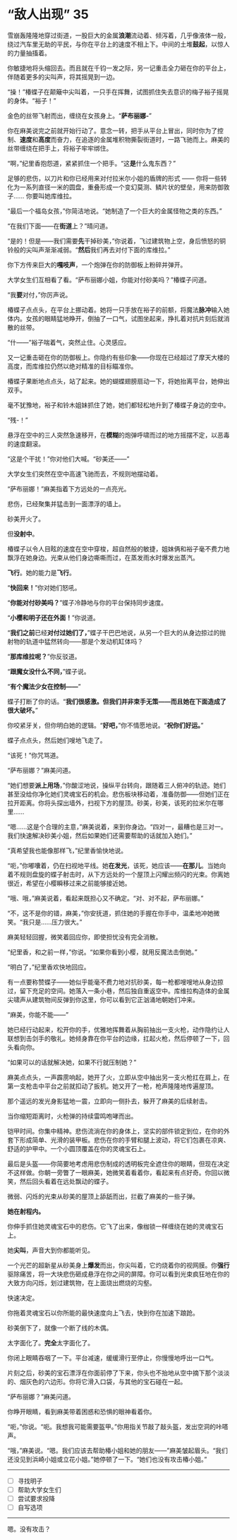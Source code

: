 # “敌人出现” 35

雪崩轰隆隆地穿过街道，一股巨大的金属**浪潮**流动着、倾泻着，几乎像液体一般，绕过汽车里无助的平民，与你在平台上的速度不相上下。中间的土堆**鼓起**，以惊人的力量抽搐着。

你敏捷地将头缩回去。而且就在千钧一发之际，另一记重击全力砸在你的平台上，伴随着更多的尖叫声，将其摇晃到一边。

“操！”椿蝶子在颠簸中尖叫着，一只手在挥舞，试图抓住失去意识的梅子裕子摇晃的身体。“裕子！”

金色的丝带飞射而出，缠绕在女孩身上。“**萨布丽娜-**”

你在麻美说完之前就开始行动了。意念一转，把手从平台上冒出，同时你为了控制、**速度**和**高度**而奋力，在追逐的金属堆积物撕裂街道时，一路飞驰而上。麻美的丝带缠绕在把手上，将裕子牢牢绑住。

“啊，”纪里香抱怨道，紧紧抓住一个把手。“这**是**什么鬼东西？”

足够的悲伤，以刀片和你已经用来对付拉米尔小姐的盾牌的形式 —— 你将一些转化为一系列直径一米的圆盘，重叠形成一个变幻莫测、鳞片状的壁垒，用来防御敦子…… 你要叫她库维拉。

“最后一个福岛女孩，”你简洁地说。“她制造了一个巨大的金属怪物之类的东西。”

“在我们下面——在**街道**上？”晴问道。

“是的！但是——我们需要**先**干掉砂美，”你说着，飞过建筑物上空，身后愤怒的铜铃般的尖叫声渐渐减弱。“**然后**我们再去对付下面的库维拉。”

你下方传来巨大的**嘎吱声**，一个炮弹在你的防御板上粉碎并弹开。

大学女生们互相看了看。“萨布丽娜小姐，你能对付砂美吗？”椿蝶子问道。

“我**要**对付，”你厉声说。

椿蝶子点点头，在平台上挪动着。她将一只手放在裕子的前额，将魔法**脉冲**输入她体内。女孩的眼睛猛地睁开，倒抽了一口气，试图坐起来，挣扎着对抗片刻后就消散的丝带。

“什——”裕子喘着气，突然止住。心灵感应。

又一记重击砸在你的防御板上。你隐约有些印象——你现在已经超过了摩天大楼的高度，而库维拉仍然以绝对精准的目标瞄准你。

椿蝶子果断地点点头，站了起来。她的蝴蝶翅膀扇动一下，将她抬离平台，她伸出双手。

毫不犹豫地，裕子和铃木姐妹抓住了她，她们都轻松地升到了椿蝶子身边的空中。

“残-！”

悬浮在空中的三人突然急速移开，在**模糊**的炮弹呼啸而过的地方摇摆不定，以恶毒的速度翻滚。

“这是个干扰！”你对他们大喊。“砂美还——”

大学女生们突然在空中高速飞驰而去，不规则地摆动着。

“萨布丽娜！”麻美指着下方远处的一点亮光。

悲伤，已经聚集并猛击到一面漂浮的墙上。

砂美开火了。

但**没射中**。

椿蝶子以令人目眩的速度在空中穿梭，超自然般的敏捷，姐妹俩和裕子毫不费力地飘浮在她身边。光束从他们身边嘶嘶而过，在蒸发雨水时爆发出蒸汽。

**飞行**。她的能力是**飞行**。

“**快回来！**”你对她们怒吼。

“**你能对付砂美吗？**”蝶子冷静地与你的平台保持同步速度。

“**小樱和明子还在外面！**”你说道。

“**我们之前**已经**对付过她们了，**”蝶子干巴巴地说，从另一个巨大的从身边掠过的抛射物的轨道中猛然转向——那是个发动机缸体吗？

“**那库维拉呢？**”你反驳道。

“**跟魔女没什么不同，**”蝶子说。

“**有个魔法少女在控制——**”

蝶子打断了你的话。“**我们很感激。但我们并非束手无策——而且她在下面造成了很大破坏。**”

你咬紧牙关，但你明白她的逻辑。“**好吧，**”你不情愿地说。“**祝你们好运。**”

蝶子点点头，然后她们嗖地飞走了。

“该死！”你咒骂道。

“萨布丽娜？”麻美问道。

“她们想要**派上用场**，”你酸涩地说，操纵平台转向，跟随着三人俯冲的轨迹。她们甚至没给你净化她们灵魂宝石的机会。悲伤板块移动着，准备防御——但她们正在拉开距离。你将头探出墙外，扫视下方的屋顶。砂美，砂美，该死的拉米尔在哪里……

“嗯……这是个合理的主意，”麻美说着，来到你身边。“四对一，最糟也是三对一。我们快速解决砂美小姐，然后如果她们还需要帮助的话就加入她们。”

“真希望我也能像那样飞，”纪里香愉快地说。

“呃，”你嘟囔着，仍在扫视地平线。她**在发光**，该死，她应该——**在那儿**。当她向着不规则盘旋的蝶子射击时，从下方远处的一个屋顶上闪耀出频闪的光束。你离她很近，希望在小樱瞬移过来之前能够接近她。

“哦、哦，”麻美说着，看起来既担心又不确定。“对、对不起，萨布丽娜。”

“不，这不是你的错，麻美，”你安抚道，抓住她的手握在你手中，温柔地冲她微笑。“我只是……压力很大。”

麻美轻轻回握，微笑着回应你，即使担忧没有完全消散。

“纪里香，和之前一样，”你说。“如果你看到小樱，就用反魔法击倒她。”

“明白了，”纪里香欢快地回应。

有一点要称赞蝶子——她似乎能毫不费力地对抗砂美，每一枪都嗖嗖地从身边掠过，留下充足的空间。她落入一条小巷，然后独自重返空中。库维拉构造体的金属尖啸声从建筑物间反弹到你这里，你可以看到它正汹涌地朝她们冲来。

“麻美，你能不能——”

她已经行动起来，松开你的手，优雅地挥舞着从胸前抽出一支火枪，动作隐约让人联想到击剑手的敬礼。她倾身靠在你平台的边缘，扛起火枪，然后停顿了一下，回头看向你。

“如果可以的话就解决她，如果不行就压制她？”

麻美点点头，一声霹雳响起，她开了火，立即从空中抽出另一支火枪扛在肩上，在第一支枪击中平台之前就扣动了扳机。她又开了一枪，枪声隆隆地传遍屋顶。

那个遥远的发光身影猛地一震，立即向一侧扑去，躲开了麻美的后续射击。

当你缩短距离时，火枪弹的持续雷鸣咆哮而出。

铠甲时间。你集中精神。悲伤流淌在你的身体上，坚实的部件锁定到位，在你的外套下形成简单、光滑的装甲板。悲伤在你的手臂和腿上波动，将它们包裹在凉爽、舒适的护甲中。一个小圆顶覆盖在你的灵魂宝石上。

最后是头盔——你简要地考虑用悲伤制成的透明板完全遮住你的眼睛，但现在决定不这样做。你朝一旁瞥了一眼麻美，她微笑着看着你，看起来有点好奇。你回以微笑，然后回头看着在远处飘动的蝶子。

微弱、闪烁的光束从砂美的屋顶上舔舐而出，拦截了麻美的一些子弹。

**她在射程内。**

你伸手抓住她灵魂宝石中的悲伤。它飞了出来，像枷锁一样缠绕在她的灵魂宝石上。

她**尖叫**，声音大到你都能听见。

一个光芒的超新星从砂美身上**爆发**而出，你尖叫着，它灼烧着你的视网膜。你**强行**驱除痛苦，将一大块悲伤砸成悬浮在你之间的屏障。你可以看到光束疯狂地在你的大致方向闪烁，划过建筑物，在上面烧出燃烧的沟壑。

快速决定。

你拖着灵魂宝石以你所能的最快速度向上飞去，快到你在加速下踉跄。

砂美倒下了，就像一个断了线的木偶。

太字面化了。**完全**太字面化了。

你闭上眼睛吞咽了一下。平台减速，缓缓滑行至停止，你慢慢地呼出一口气。

片刻之后，砂美的宝石漂浮在你面前停了下来，你头也不抬地从空中摘下那个淡淡的、烟灰色的六边形。你将它滑入口袋，与其他的宝石碰在一起。

“萨布丽娜？”麻美问道。

你睁开眼睛，看到麻美带着困惑和恐惧的眼神看着你。

“呃，”你说。“呃。我想我可能需要盔甲。”你用指关节敲了敲头盔，发出空洞的咔嗒声。

“哦，”麻美说。“嗯。我们应该去帮助椿小姐和她的朋友——”麻美皱起眉头。“我们还没见到浜崎小姐或立花小姐。”她停顿了一下。“她们也没有攻击椿小姐。”

---

- [ ] 寻找明子
- [ ] 帮助大学女生们  
- [ ] 尝试要求投降
- [ ] 自写选项

---

嗯。没有攻击？
